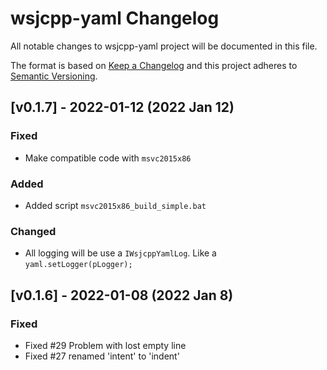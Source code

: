 # wsjcpp-yaml Changelog

All notable changes to wsjcpp-yaml project will be documented in this file.

The format is based on [Keep a Changelog](http://keepachangelog.com/)
and this project adheres to [Semantic Versioning](http://semver.org/).

## [v0.1.7] - 2022-01-12 (2022 Jan 12)

### Fixed 

- Make compatible code with `msvc2015x86`

### Added 

- Added script `msvc2015x86_build_simple.bat`

### Changed

- All logging will be use a `IWsjcppYamlLog`. Like a `yaml.setLogger(pLogger);`

## [v0.1.6] - 2022-01-08 (2022 Jan 8)

### Fixed 

- Fixed #29 Problem with lost empty line
- Fixed #27 renamed 'intent' to 'indent'
